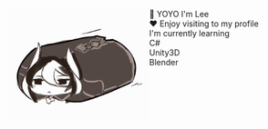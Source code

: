 
<p float ="left">
  <img src="Ozen.gif" width="250" align="left">
  <p float ="left">
    
  :wave: YOYO I'm Lee <br>
  :heart: Enjoy visiting to my profile <br>
  I'm currently learning  <br>
  C# <br>
  Unity3D <br>
  Blender <br>
  </p>
 </p> 
  
  


 
    
<!--
**CharliezXx/CharliezXx** is a ✨ _special_ ✨ repository because its `README.md` (this file) appears on your GitHub profile.

Here are some ideas to get you started:

- 🔭 I’m currently working on ...
- 🌱 I’m currently learning ...
- 👯 I’m looking to collaborate on ...
- 🤔 I’m looking for help with ...
- 💬 Ask me about ...
- 📫 How to reach me: ...
- 😄 Pronouns: ...
- ⚡ Fun fact: ...
-->
